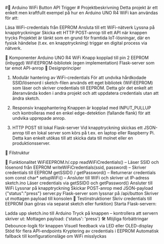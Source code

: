 #📡 Arduino WiFi Button API Trigger #
Projektbeskrivning
Detta projekt är ett enkelt men kraftfullt exempel på hur en Arduino UNO R4 WiFi kan användas för att:

Läsa WiFi-credentials från EEPROM
Ansluta till ett WiFi-nätverk
Lyssna på knapptryckningar
Skicka ett HTTP POST-anrop till ett API när knappen trycks
Projektet är tänkt som en grund för framtida IoT-lösningar, där en fysisk händelse (t.ex. en knapptryckning) triggar en digital process via nätverk.

🧩 Komponenter
Arduino UNO R4 WiFi
Knapp kopplad till pin 2
EEPROM (inbyggd)
WiFiEEPROM-bibliotek (egen implementation)
Flask-server som tar emot API-anrop
🧠 Designprinciper
1. Modulär hantering av WiFi-credentials
För att undvika hårdkodade SSID/lösenord i sketch-filen används ett eget bibliotek (WiFiEEPROM) som läser och skriver credentials till EEPROM. Detta gör det enkelt att återanvända koden i andra projekt och att uppdatera credentials utan att ändra sketch.

2. Responsiv knapphantering
Knappen är kopplad med INPUT_PULLUP och kontrolleras med en enkel edge-detektion (fallande flank) för att undvika upprepade anrop.

3. HTTP POST till lokal Flask-server
Vid knapptryckning skickas ett JSON-anrop till en lokal server som körs på t.ex. en laptop eller Raspberry Pi. Detta kan enkelt utökas till att skicka data till molnet eller en produktionsserver.

📁 Filstruktur

🔧 Funktionalitet
WiFiEEPROM.h/.cpp
readWiFiCredentials() – Läser SSID och lösenord från EEPROM
writeWiFiCredentials(ssid, password) – Skriver credentials till EEPROM
getSSID() / getPassword() – Returnerar credentials som const char*
setupWiFi() – Ansluter till WiFi och skriver ut IP-adress
sketch.ino
Läser credentials via getSSID() och getPassword()
Ansluter till WiFi
Lyssnar på knapptryckning
Skickar POST-anrop med JSON-payload {"status":"press"}
server.py
Flask-server som lyssnar på /api/button
Skriver ut mottagen payload till konsolen
🧪 Testinstruktioner
Skriv credentials till EEPROM (kan göras via separat sketch eller funktion)
Starta Flask-servern:

Ladda upp sketch.ino till Arduino
Tryck på knappen – kontrollera att servern skriver ut:
Mottagen payload: {'status': 'press'}
🛠️ Möjliga förbättringar
Debounce-logik för knappen
Visuell feedback via LED eller OLED-display
Stöd för flera API-endpoints
Kryptering av credentials i EEPROM
Automatisk fallback till konfigurationsläge om WiFi misslyckas
